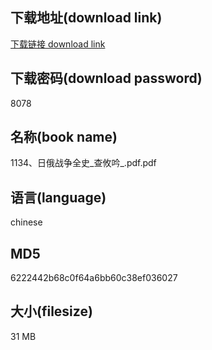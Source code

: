 ## 下载地址(download link)
[下载链接 download link](https://voluble-croquembouche-d321dc.netlify.app/?s=1134%E3%80%81%E6%97%A5%E4%BF%84%E6%88%98%E4%BA%89%E5%85%A8%E5%8F%B2_%E6%9F%A5%E6%94%B8%E5%90%9F_.pdf)

## 下载密码(download password)
8078

## 名称(book name)
1134、日俄战争全史_查攸吟_.pdf.pdf

## 语言(language)
chinese

## MD5
6222442b68c0f64a6bb60c38ef036027

## 大小(filesize)
31 MB
